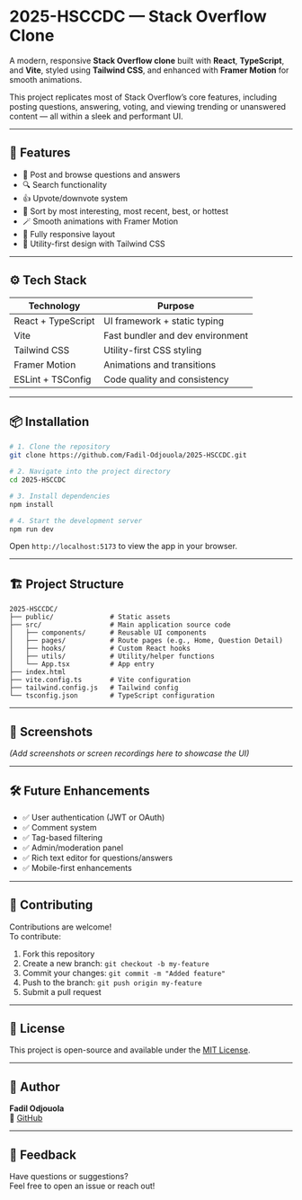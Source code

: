 # 2025-HSCCDC — Stack Overflow Clone

A modern, responsive **Stack Overflow clone** built with **React**, **TypeScript**, and **Vite**, styled using **Tailwind CSS**, and enhanced with **Framer Motion** for smooth animations.

This project replicates most of Stack Overflow’s core features, including posting questions, answering, voting, and viewing trending or unanswered content — all within a sleek and performant UI.

---

## 🚀 Features

- 📝 Post and browse questions and answers
- 🔍 Search functionality
- 👍 Upvote/downvote system
- 🧠 Sort by most interesting, most recent, best, or hottest
- 🪄 Smooth animations with Framer Motion
- 📱 Fully responsive layout
- 🎨 Utility-first design with Tailwind CSS

---

## ⚙️ Tech Stack

| Technology      | Purpose                              |
|-----------------|--------------------------------------|
| React + TypeScript | UI framework + static typing        |
| Vite            | Fast bundler and dev environment     |
| Tailwind CSS    | Utility-first CSS styling            |
| Framer Motion   | Animations and transitions           |
| ESLint + TSConfig | Code quality and consistency        |

---

## 📦 Installation

```bash
# 1. Clone the repository
git clone https://github.com/Fadil-Odjouola/2025-HSCCDC.git

# 2. Navigate into the project directory
cd 2025-HSCCDC

# 3. Install dependencies
npm install

# 4. Start the development server
npm run dev
```

Open `http://localhost:5173` to view the app in your browser.

---

## 🏗️ Project Structure

```
2025-HSCCDC/
├── public/              # Static assets
├── src/                 # Main application source code
│   ├── components/      # Reusable UI components
│   ├── pages/           # Route pages (e.g., Home, Question Detail)
│   ├── hooks/           # Custom React hooks
│   ├── utils/           # Utility/helper functions
│   └── App.tsx          # App entry
├── index.html
├── vite.config.ts       # Vite configuration
├── tailwind.config.js   # Tailwind config
└── tsconfig.json        # TypeScript configuration
```

---

## 📸 Screenshots

*(Add screenshots or screen recordings here to showcase the UI)*

---

## 🛠️ Future Enhancements

- ✅ User authentication (JWT or OAuth)
- ✅ Comment system
- ✅ Tag-based filtering
- ✅ Admin/moderation panel
- ✅ Rich text editor for questions/answers
- ✅ Mobile-first enhancements

---

## 🤝 Contributing

Contributions are welcome!  
To contribute:

1. Fork this repository
2. Create a new branch: `git checkout -b my-feature`
3. Commit your changes: `git commit -m "Added feature"`
4. Push to the branch: `git push origin my-feature`
5. Submit a pull request

---

## 📝 License

This project is open-source and available under the [MIT License](LICENSE).

---

## 👤 Author

**Fadil Odjouola**  
🔗 [GitHub](https://github.com/Fadil-Odjouola)

---

## 💬 Feedback

Have questions or suggestions?  
Feel free to open an issue or reach out!